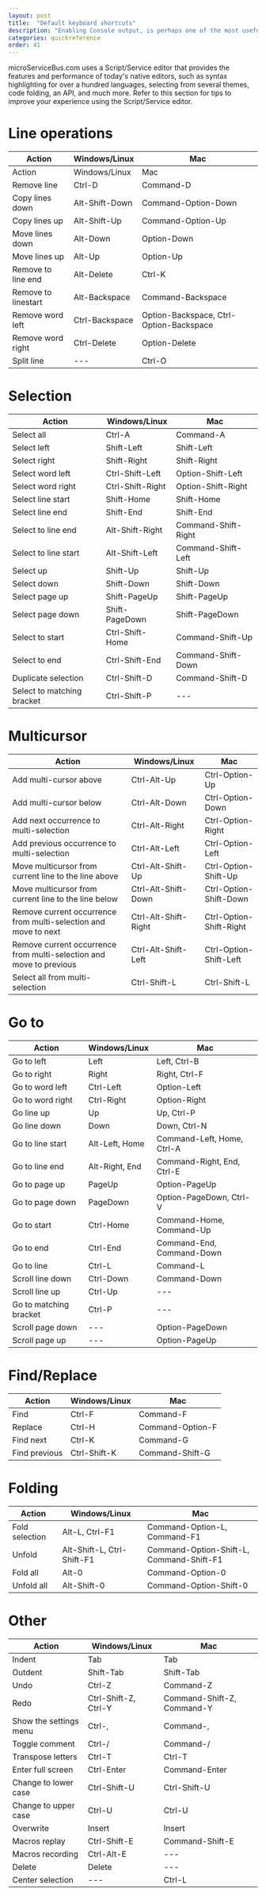 ```yaml
---
layout: post
title:  "Default keyboard shortcuts"
description: "Enabling Console output, is perhaps one of the most useful means to get insight into the processes running on your device. Learn more about how to enable Console output in the portal, and how to control the debug logging from the Node."
categories: quickreference
order: 41
---
```

microServiceBus.com uses a Script/Service editor that provides the features and performance of today's native editors, such as syntax highlighting for over a hundred languages, selecting from several themes, code folding, an API, and much more. Refer to this section for tips to improve your experience using the Script/Service editor.

# Line operations

| Action        | Windows/Linux | Mac |
| -------------- |-------------|-------------|
Action | Windows/Linux | Mac
Remove line | Ctrl-D | Command-D
Copy lines down | Alt-Shift-Down | Command-Option-Down
Copy lines up | Alt-Shift-Up | Command-Option-Up
Move lines down | Alt-Down | Option-Down
Move lines up | Alt-Up | Option-Up
Remove to line end | Alt-Delete | Ctrl-K
Remove to linestart | Alt-Backspace | Command-Backspace
Remove word left | Ctrl-Backspace | Option-Backspace, Ctrl-Option-Backspace
Remove word right | Ctrl-Delete | Option-Delete
Split line | --- | Ctrl-O

# Selection

| Action        | Windows/Linux | Mac |
| -------------- |-------------|-------------|
Select all | Ctrl-A | Command-A
Select left | Shift-Left | Shift-Left
Select right | Shift-Right | Shift-Right
Select word left | Ctrl-Shift-Left | Option-Shift-Left
Select word right | Ctrl-Shift-Right | Option-Shift-Right
Select line start | Shift-Home | Shift-Home
Select line end | Shift-End | Shift-End
Select to line end | Alt-Shift-Right | Command-Shift-Right
Select to line start | Alt-Shift-Left | Command-Shift-Left
Select up | Shift-Up | Shift-Up
Select down | Shift-Down | Shift-Down
Select page up | Shift-PageUp | Shift-PageUp
Select page down | Shift-PageDown | Shift-PageDown
Select to start | Ctrl-Shift-Home | Command-Shift-Up
Select to end | Ctrl-Shift-End | Command-Shift-Down
Duplicate selection | Ctrl-Shift-D | Command-Shift-D
Select to matching bracket | Ctrl-Shift-P | ---

# Multicursor

| Action        | Windows/Linux | Mac |
| -------------- |-------------|-------------|
Add multi-cursor above | Ctrl-Alt-Up | Ctrl-Option-Up
Add multi-cursor below | Ctrl-Alt-Down | Ctrl-Option-Down
Add next occurrence to multi-selection | Ctrl-Alt-Right | Ctrl-Option-Right
Add previous occurrence to multi-selection | Ctrl-Alt-Left | Ctrl-Option-Left
Move multicursor from current line to the line above | Ctrl-Alt-Shift-Up | Ctrl-Option-Shift-Up
Move multicursor from current line to the line below | Ctrl-Alt-Shift-Down | Ctrl-Option-Shift-Down
Remove current occurrence from multi-selection and move to next | Ctrl-Alt-Shift-Right | Ctrl-Option-Shift-Right
Remove current occurrence from multi-selection and move to previous | Ctrl-Alt-Shift-Left | Ctrl-Option-Shift-Left
Select all from multi-selection | Ctrl-Shift-L | Ctrl-Shift-L

# Go to

| Action        | Windows/Linux | Mac |
| -------------- |-------------|-------------|
Go to left | Left | Left, Ctrl-B
Go to right | Right | Right, Ctrl-F
Go to word left | Ctrl-Left | Option-Left
Go to word right | Ctrl-Right | Option-Right
Go line up | Up | Up, Ctrl-P
Go line down | Down | Down, Ctrl-N
Go to line start | Alt-Left, Home | Command-Left, Home, Ctrl-A
Go to line end | Alt-Right, End | Command-Right, End, Ctrl-E
Go to page up | PageUp | Option-PageUp
Go to page down | PageDown | Option-PageDown, Ctrl-V
Go to start | Ctrl-Home | Command-Home, Command-Up
Go to end | Ctrl-End | Command-End, Command-Down
Go to line | Ctrl-L | Command-L
Scroll line down | Ctrl-Down | Command-Down
Scroll line up | Ctrl-Up | ---
Go to matching bracket | Ctrl-P | ---
Scroll page down | --- | Option-PageDown
Scroll page up | --- | Option-PageUp

# Find/Replace

| Action        | Windows/Linux | Mac |
| -------------- |-------------|-------------|
Find | Ctrl-F | Command-F
Replace | Ctrl-H | Command-Option-F
Find next | Ctrl-K | Command-G
Find previous | Ctrl-Shift-K | Command-Shift-G

# Folding

| Action        | Windows/Linux | Mac |
| -------------- |-------------|-------------|
Fold selection | Alt-L, Ctrl-F1 | Command-Option-L, Command-F1
Unfold | Alt-Shift-L, Ctrl-Shift-F1 | Command-Option-Shift-L, Command-Shift-F1
Fold all | Alt-0 | Command-Option-0
Unfold all | Alt-Shift-0 | Command-Option-Shift-0

# Other

| Action        | Windows/Linux | Mac |
| -------------- |-------------|-------------|
Indent | Tab | Tab
Outdent | Shift-Tab | Shift-Tab
Undo | Ctrl-Z | Command-Z
Redo | Ctrl-Shift-Z, Ctrl-Y | Command-Shift-Z, Command-Y
Show the settings menu | Ctrl-, | Command-,
Toggle comment | Ctrl-/ | Command-/
Transpose letters | Ctrl-T | Ctrl-T
Enter full screen | Ctrl-Enter | Command-Enter
Change to lower case | Ctrl-Shift-U | Ctrl-Shift-U
Change to upper case | Ctrl-U | Ctrl-U
Overwrite | Insert | Insert
Macros replay | Ctrl-Shift-E | Command-Shift-E
Macros recording | Ctrl-Alt-E | ---
Delete | Delete | ---
Center selection | --- | Ctrl-L